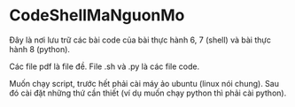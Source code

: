 # CodeShellMaNguonMo

Đây là nơi lưu trữ các bài code của bài thực hành 6, 7 (shell) và bài thực hành 8 (python).

Các file pdf là file đề. File .sh và .py là các file code.

Muốn chạy script, trước hết phải cài máy ảo ubuntu (linux nói chung). Sau đó cài đặt những thứ cần thiết (ví dụ muốn chạy python thì phải cài python).
